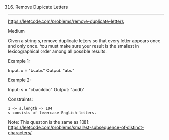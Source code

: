 316. Remove Duplicate Letters
------------------------------------------------------------

https://leetcode.com/problems/remove-duplicate-letters

Medium

Given a string s, remove duplicate letters so that every letter appears once and only once. You must make sure your result is the smallest in lexicographical order among all possible results.

 

Example 1:

Input: s = "bcabc"
Output: "abc"

Example 2:

Input: s = "cbacdcbc"
Output: "acdb"

 

Constraints:

    1 <= s.length <= 104
    s consists of lowercase English letters.

 

Note: This question is the same as 1081: https://leetcode.com/problems/smallest-subsequence-of-distinct-characters/
